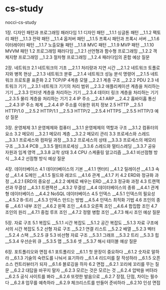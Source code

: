 # cs-study
nocci-cs-study

1장. 디자인 패턴과 프로그래밍 패러다임
1.1 디자인 패턴
__1.1.1 싱글톤 패턴
__1.1.2 팩토리 패턴
__1.1.3 전략 패턴
__1.1.4 옵저버 패턴
__1.1.5 프록시 패턴과 프록시 서버
__1.1.6 이터레이터 패턴
__1.1.7 노출모듈 패턴
__1.1.8 MVC 패턴
__1.1.9 MVP 패턴
__1.1.10 MVVM 패턴
1.2 프로그래밍 패러다임
__1.2.1 선언형과 함수형 프로그래밍
__1.2.2 객체지향 프로그래밍
__1.2.3 절차형 프로그래밍
__1.2.4 패러다임의 혼합
예상 질문

2장. 네트워크
2.1 네트워크의 기초
__2.1.1 처리량과 지연 시간
__2.1.2 네트워크 토폴로지와 병목 현상
__2.1.3 네트워크 분류
__2.1.4 네트워크 성능 분석 명령어
__2.1.5 네트워크 프로토콜 표준화
2.2 TCP/IP 4계층 모델
__2.2.1 계층 구조
__2.2.2 PDU
2.3 네트워크 기기
__2.3.1 네트워크 기기의 처리 범위
__2.3.2 애플리케이션 계층을 처리하는 기기
__2.3.3 인터넷 계층을 처리하는 기기
__2.3.4 데이터 링크 계층을 처리하는 기기
__2.3.5 물리 계층을 처리하는 기기
2.4 IP 주소
__2.4.1 ARP
__2.4.2 홉바이홉 통신
__2.4.3 IP 주소 체계
__2.4.4 IP 주소를 이용한 위치 정보
2.5 HTTP
__2.5.1 HTTP/1.0
__2.5.2 HTTP/1.1
__2.5.3 HTTP/2
__2.5.4 HTTPS
__2.5.5 HTTP/3
예상 질문

3장. 운영체제
3.1 운영체제와 컴퓨터
__3.1.1 운영체제의 역할과 구조
__3.1.2 컴퓨터의 요소
3.2 메모리
__3.2.1 메모리 계층
__3.2.2 메모리 관리
3.3 프로세스와 스레드
__3.3.1 프로세스와 컴파일 과정
__3.3.2 프로세스의 상태
__3.3.3 프로세스의 메모리 구조
__3.3.4 PCB
__3.3.5 멀티프로세싱
__3.3.6 스레드와 멀티스레딩
__3.3.7 공유 자원과 임계 영역
__3.3.8 교착 상태
3.4 CPU 스케줄링 알고리즘
__3.4.1 비선점형 방식
__3.4.2 선점형 방식
예상 질문

4장. 데이터베이스
4.1 데이터베이스의 기본
__4.1.1 엔터티
__4.1.2 릴레이션
__4.1.3 속성
__4.1.4 도메인
__4.1.5 필드와 레코드
__4.1.6 관계
__4.1.7 키
4.2 ERD와 정규화 과정
__4.2.1 ERD의 중요성
__4.2.2 예제로 배우는 ERD
__4.2.3 정규화 과정
4.3 트랜잭션과 무결성
__4.3.1 트랜잭션
__4.3.2 무결성
__4.4 데이터베이스의 종류
__4.4.1 관계형 데이터베이스
__4.4.2 NoSQL 데이터베이스
4.5 인덱스
__4.5.1 인덱스의 필요성
__4.5.2 B-트리
__4.5.3 인덱스 만드는 방법
__4.5.4 인덱스 최적화 기법
4.6 조인의 종류
__4.6.1 내부 조인
__4.6.2 왼쪽 조인
__4.6.3 오른쪽 조인
__4.6.4 합집합 조인
4.7 조인의 원리
__4.7.1 중첩 루프 조인
__4.7.2 정렬 병합 조인
__4.7.3 해시 조인
예상 질문

5장. 자료 구조
5.1 복잡도
__5.1.1 시간 복잡도
__5.1.2 공간 복잡도
__5.1.3 자료 구조에서의 시간 복잡도
5.2 선형 자료 구조
__5.2.1 연결 리스트
__5.2.2 배열
__5.2.3 벡터
__5.2.4 스택
__5.2.5 큐
5.3 비선형 자료 구조
__5.3.1 그래프
__5.3.2 트리
__5.3.3 힙
__5.3.4 우선순위 큐
__5.3.5 맵
__5.3.6 셋
__5.3.7 해시 테이블
예상 질문

6장. 포트폴리오와 면접
6.1 포트폴리오
__6.1.1 첫 문장이 중요하다
__6.1.2 숫자로 말하라
__6.1.3 기술의 숙련도를 나눠서 표기하라
__6.1.4 리드미를 잘 작성하라
__6.1.5 오픈 소스 컨트리뷰터가 되자
__6.1.6 블로깅을 하자
6.2 면접
__6.2.1 꼬리에 꼬리를 무는 질문
__6.2.2 대답을 바꾸지 말자
__6.2.3 모르는 것은 모르는 것
__6.2.4 압박을 버텨라
__6.2.5 공식 사이트를 봐라
__6.2.6 또렷한 발음으로
__6.2.7 장점, 단점, 차이는 필수다
__6.2.8 업무를 예측하라
__6.2.9 체크리스트를 만들어 준비하라
__6.2.10 인성 면접
